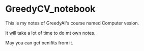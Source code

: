 # GreedyCV_notebook


This is my notes of GreedyAI's course named Computer vesion.

It will take a lot of time to do mt own notes.

May you can get benifits from it.
